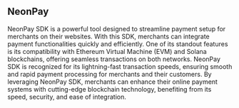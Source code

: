 ## NeonPay

NeonPay SDK is a powerful tool designed to streamline payment setup for merchants on their websites. With this SDK, merchants can integrate payment functionalities quickly and efficiently. One of its standout features is its compatibility with Ethereum Virtual Machine (EVM) and Solana blockchains, offering seamless transactions on both networks. NeonPay SDK is recognized for its lightning-fast transaction speeds, ensuring smooth and rapid payment processing for merchants and their customers. By leveraging NeonPay SDK, merchants can enhance their online payment systems with cutting-edge blockchain technology, benefiting from its speed, security, and ease of integration.
